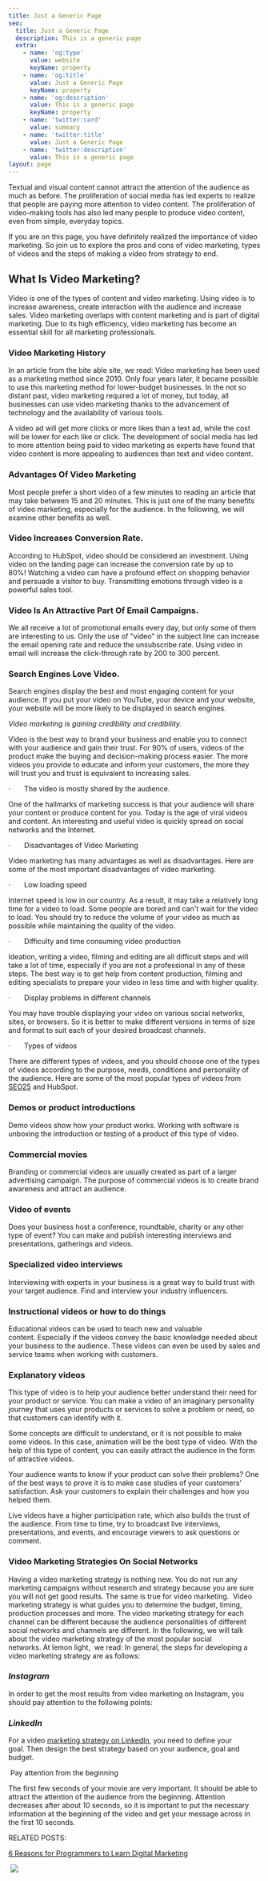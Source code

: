```yaml
---
title: Just a Generic Page
seo:
  title: Just a Generic Page
  description: This is a generic page
  extra:
    - name: 'og:type'
      value: website
      keyName: property
    - name: 'og:title'
      value: Just a Generic Page
      keyName: property
    - name: 'og:description'
      value: This is a generic page
      keyName: property
    - name: 'twitter:card'
      value: summary
    - name: 'twitter:title'
      value: Just a Generic Page
    - name: 'twitter:description'
      value: This is a generic page
layout: page
---
```

Textual and visual content cannot attract the attention of
the audience as much as before. The proliferation of social media has led
experts to realize that people are paying more attention to video
content. The proliferation of video-making tools has also led many people
to produce video content, even from simple, everyday topics.

If you are on this page, you have definitely realized the
importance of video marketing. So join us to explore the pros and cons of
video marketing, types of videos and the steps of making a video from strategy
to end.

## What Is Video Marketing?

Video is one of the types of content and video marketing.
Using video is to increase awareness, create interaction with the audience and
increase sales. Video marketing overlaps with content marketing and is
part of digital marketing. Due to its high efficiency, video marketing has
become an essential skill for all marketing professionals.

### Video Marketing History

In an article from the bite able site, we read:
Video marketing has been used as a marketing method since 2010. Only four
years later, it became possible to use this marketing method for lower-budget
businesses. In the not so distant past, video marketing required a lot of
money, but today, all businesses can use video marketing thanks to the
advancement of technology and the availability of various tools.

A video ad will get more clicks or more likes than a text
ad, while the cost will be lower for each like or click. The development
of social media has led to more attention being paid to video marketing as
experts have found that video content is more appealing to audiences than text
and video content.

### Advantages Of Video&#xA;Marketing

Most people prefer a short video of a few minutes to reading
an article that may take between 15 and 20 minutes. This is just one of
the many benefits of video marketing, especially for the audience. In the
following, we will examine other benefits as well.

### Video Increases Conversion&#xA;Rate.

According to HubSpot, video should be considered an
investment. Using video on the landing page can increase the conversion
rate by up to 80%! Watching a video can have a profound effect on shopping
behavior and persuade a visitor to buy. Transmitting emotions through
video is a powerful sales tool.

### Video Is An Attractive Part&#xA;Of Email Campaigns.

We all receive a lot of promotional emails every day, but
only some of them are interesting to us. Only the use of "video"
in the subject line can increase the email opening rate and reduce the
unsubscribe rate. Using video in email will increase the click-through
rate by 200 to 300 percent.

### Search Engines Love Video.

Search engines display the best and most engaging content
for your audience. If you put your video on YouTube, your device and your
website, your website will be more likely to be displayed in search engines.

*Video marketing is gaining credibility and
credibility.*

Video is the best way to brand your business and enable you
to connect with your audience and gain their trust. For 90% of users,
videos of the product make the buying and decision-making process
easier. The more videos you provide to educate and inform your customers,
the more they will trust you and trust is equivalent to increasing sales.

·      
The video is mostly shared
by the audience.

One of the hallmarks of marketing success is that your
audience will share your content or produce content for you. Today is the
age of viral videos and content. An interesting and useful video is
quickly spread on social networks and the Internet.

·      
Disadvantages of Video
Marketing

Video marketing has many advantages as well as
disadvantages. Here are some of the most important disadvantages of video
marketing.

·      
Low loading speed

Internet speed is low in our country. As a result, it
may take a relatively long time for a video to load. Some people are bored
and can't wait for the video to load. You should try to reduce the volume
of your video as much as possible while maintaining the quality of the video.

·      
Difficulty and time
consuming video production

Ideation, writing a video, filming and editing are all
difficult steps and will take a lot of time, especially if you are not a
professional in any of these steps. The best way is to get help from
content production, filming and editing specialists to prepare your video in
less time and with higher quality.

·      
Display problems in
different channels

You may have trouble displaying your video on various social
networks, sites, or browsers. So it is better to make different versions
in terms of size and format to suit each of your desired broadcast channels.

·      
Types of videos

There are different types of videos, and you should choose
one of the types of videos according to the purpose, needs, conditions and
personality of the audience. Here are some of the most popular types of
videos from [SEO25](https://www.seo25.com/) and HubSpot.

### Demos or product&#xA;introductions

Demo videos show how your product works. Working with
software is unboxing the introduction or testing of a product of this type of
video.

### Commercial movies

Branding or commercial videos are usually created as part of
a larger advertising campaign. The purpose of commercial videos is to
create brand awareness and attract an audience.

### Video of events

Does your business host a conference, roundtable, charity or
any other type of event? You can make and publish interesting interviews
and presentations, gatherings and videos.

### Specialized video interviews

Interviewing with experts in your business is a great way to
build trust with your target audience. Find and interview your industry
influencers.

### Instructional videos or how to do things

Educational videos can be used to teach new and valuable
content. Especially if the videos convey the basic knowledge needed about
your business to the audience. These videos can even be used by sales and
service teams when working with customers.

### Explanatory videos

This type of video is to help your audience better
understand their need for your product or service. You can make a video of
an imaginary personality journey that uses your products or services to solve a
problem or need, so that customers can identify with it.

Some concepts are difficult to understand, or it is not
possible to make some videos. In this case, animation will be the best
type of video. With the help of this type of content, you can easily
attract the audience in the form of attractive videos.

Your audience wants to know if your product can solve their
problems? One of the best ways to prove it is to make case studies of your
customers' satisfaction. Ask your customers to explain their challenges
and how you helped them.

Live videos have a higher participation rate, which also
builds the trust of the audience. From time to time, try to broadcast live
interviews, presentations, and events, and encourage viewers to ask questions
or comment.

### Video Marketing Strategies&#xA;On Social Networks

Having a video marketing strategy is nothing new. You
do not run any marketing campaigns without research and strategy because you
are sure you will not get good results. The same is true for video
marketing.  Video marketing strategy is what guides you to determine the
budget, timing, production processes and more. The video marketing strategy
for each channel can be different because the audience personalities of
different social networks and channels are different. In the following, we
will talk about the video marketing strategy of the most popular social
networks. At lemon light,  we
read: In general, the steps for developing a video marketing strategy are as
follows:



### *Instagram*

In order to get the most results from video marketing on
Instagram, you should pay attention to the following points:

### *LinkedIn*

For a video [marketing
strategy on LinkedIn](https://www.linkedin.com/company/real-human-website-traffic/), you need to define your goal. Then design the
best strategy based on your audience, goal and budget.

 Pay attention from the beginning

The first few seconds of your movie are very
important. It should be able to attract the attention of the audience from
the beginning. Attention decreases after about 10 seconds, so it is
important to put the necessary information at the beginning of the video and
get your message across in the first 10 seconds.

RELATED POSTS:

[6 Reasons for Programmers to Learn Digital Marketing](https://dev.to/jrgnuproject/6-reasons-for-programmers-to-learn-digital-marketing-f08)

 ![](https://www.targetedwebtraffic.com/wp-content/uploads/2021/01/Our-Platform-Network.png)
